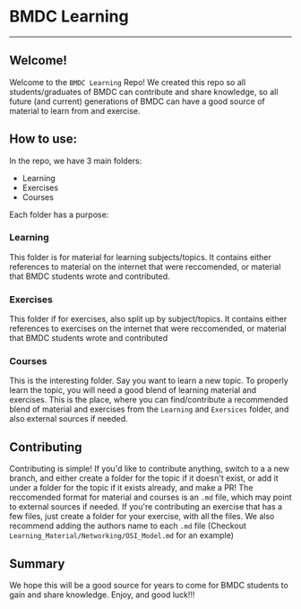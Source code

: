 # BMDC Learning
---
## Welcome!
Welcome to the `BMDC Learning` Repo! 
We created this repo so all students/graduates of BMDC can contribute and share knowledge, so all future (and current) generations of BMDC can have a good source of material to learn from and exercise.

## How to use:
In the repo, we have 3 main folders:
- Learning
- Exercises
- Courses

Each folder has a purpose:
### Learning
This folder is for material for learning subjects/topics. 
It contains either references to material on the internet that were reccomended, or material that BMDC students wrote and contributed.

### Exercises
This folder if for exercises, also split up by subject/topics. 
It contains either references to exercises on the internet that were reccomended, or material that BMDC students wrote and contributed

### Courses
This is the interesting folder.
Say you want to learn a new topic. 
To properly learn the topic, you will need a good blend of learning material and exercises. 
This is the place, where you can find/contribute a recommended blend of material and exercises from the `Learning` and `Exersices` folder, and also external sources if needed.

## Contributing
Contributing is simple!
If you'd like to contribute anything, switch to a a new branch, and either create a folder for the topic if it doesn't exist, or add it under a folder for the topic if it exists already, and make a PR!
The reccomended format for material and courses is an `.md` file, which may point to external sources if needed. 
If you're contributing an exercise that has a few files, just create a folder for your exercise, with all the files.
We also recommend adding the authors name to each `.md` file (Checkout `Learning_Material/Networking/OSI_Model.md` for an example)

## Summary
We hope this will be a good source for years to come for BMDC students to gain and share knowledge. 
Enjoy, and good luck!!!